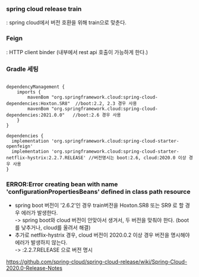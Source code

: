 
### spring cloud release train   
: spring cloud에서 버전 호환을 위해 train으로 맞춘다.  

### Feign
: HTTP client binder (내부에서 rest api 호출이 가능하게 한다.)  


### Gradle 세팅
```

dependencyManagement {
    imports {
        mavenBom "org.springframework.cloud:spring-cloud-dependencies:Hoxton.SR8"  //boot:2.2, 2.3 경우 사용
        mavenBom "org.springframework.cloud:spring-cloud-dependencies:2021.0.0"   //boot:2.6 경우 사용
    }
}

dependencies {
  implementation 'org.springframework.cloud:spring-cloud-starter-openfeign'
  implementation 'org.springframework.cloud:spring-cloud-starter-netflix-hystrix:2.2.7.RELEASE' //버전명시는 boot:2.6, cloud:2020.0 이상 경우 사용
}
```

### ERROR:Error creating bean with name 'configurationPropertiesBeans' defined in class path resource  
- spring boot 버전이 '2.6.2'인 경우 train버전을 Hoxton.SR8 또는 SR9 로 할 경우 에러가 발생한다.    
-> spring boot와 cloud 버전이 안맞아서 생겨서, 두 버전을 맞춰야 한다. (boot를 낮추거나, cloud를 올려서 해결)  
- 추가로 netflix-hystrix 경우, cloud 버전이 2020.0.2 이상 경우 버전을 명시해야 에러가 발생하지 않는다.   
-> :2.2.7.RELEASE 으로 버전 명시   

https://github.com/spring-cloud/spring-cloud-release/wiki/Spring-Cloud-2020.0-Release-Notes
